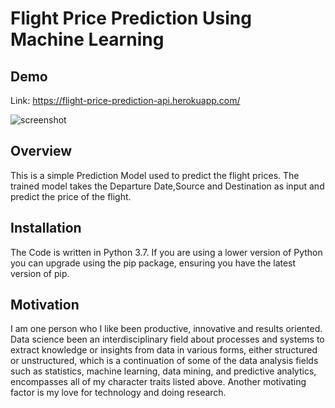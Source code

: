 
# Flight Price Prediction Using Machine Learning 




## Demo

Link: https://flight-price-prediction-api.herokuapp.com/

![screenshot](https://user-images.githubusercontent.com/94740029/148578576-98e18ec2-db9d-49a8-84e6-41ef7af6c06c.png)

## Overview
This is a simple Prediction Model used to predict the flight prices. The trained model takes the Departure Date,Source and Destination as input and predict the price of the flight.
## Installation

The Code is written in Python 3.7. If you are using a lower version of Python you can upgrade using the pip package, ensuring you have the latest version of pip.
    
## Motivation

I am one person who I like been productive, innovative and results oriented. Data science been an interdisciplinary field about processes and systems to extract knowledge or insights from data in various forms, either structured or unstructured, which is a continuation of some of the data analysis fields such as statistics, machine learning, data mining, and predictive analytics, encompasses all of my character traits listed above. Another motivating factor is my love for technology and doing research. 
